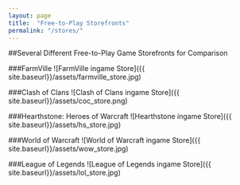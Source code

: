 ```yaml
---
layout: page
title:  "Free-to-Play Storefronts"
permalink: "/stores/"
---
```

##Several Different Free-to-Play Game Storefronts for Comparison

###FarmVille
![FarmVille ingame Store]({{ site.baseurl}}/assets/farmville_store.jpg)

###Clash of Clans
![Clash of Clans ingame Store]({{ site.baseurl}}/assets/coc_store.png)

###Hearthstone: Heroes of Warcraft
![Hearthstone ingame Store]({{ site.baseurl}}/assets/hs_store.jpg)

###World of Warcraft
![World of Warcraft ingame Store]({{ site.baseurl}}/assets/wow_store.jpg)

###League of Legends
![League of Legends ingame Store]({{ site.baseurl}}/assets/lol_store.jpg)
